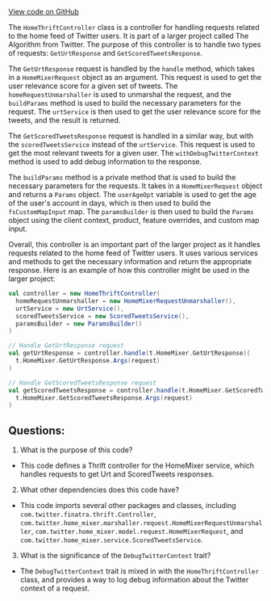 [View code on GitHub](https://github.com/misbahsy/the-algorithm/home-mixer/server/src/main/scala/com/twitter/home_mixer/controller/HomeThriftController.scala)

The `HomeThriftController` class is a controller for handling requests related to the home feed of Twitter users. It is part of a larger project called The Algorithm from Twitter. The purpose of this controller is to handle two types of requests: `GetUrtResponse` and `GetScoredTweetsResponse`. 

The `GetUrtResponse` request is handled by the `handle` method, which takes in a `HomeMixerRequest` object as an argument. This request is used to get the user relevance score for a given set of tweets. The `homeRequestUnmarshaller` is used to unmarshal the request, and the `buildParams` method is used to build the necessary parameters for the request. The `urtService` is then used to get the user relevance score for the tweets, and the result is returned.

The `GetScoredTweetsResponse` request is handled in a similar way, but with the `scoredTweetsService` instead of the `urtService`. This request is used to get the most relevant tweets for a given user. The `withDebugTwitterContext` method is used to add debug information to the response.

The `buildParams` method is a private method that is used to build the necessary parameters for the requests. It takes in a `HomeMixerRequest` object and returns a `Params` object. The `userAgeOpt` variable is used to get the age of the user's account in days, which is then used to build the `fsCustomMapInput` map. The `paramsBuilder` is then used to build the `Params` object using the client context, product, feature overrides, and custom map input.

Overall, this controller is an important part of the larger project as it handles requests related to the home feed of Twitter users. It uses various services and methods to get the necessary information and return the appropriate response. Here is an example of how this controller might be used in the larger project:

```scala
val controller = new HomeThriftController(
  homeRequestUnmarshaller = new HomeMixerRequestUnmarshaller(),
  urtService = new UrtService(),
  scoredTweetsService = new ScoredTweetsService(),
  paramsBuilder = new ParamsBuilder()
)

// Handle GetUrtResponse request
val getUrtResponse = controller.handle(t.HomeMixer.GetUrtResponse)(
  t.HomeMixer.GetUrtResponse.Args(request)
)

// Handle GetScoredTweetsResponse request
val getScoredTweetsResponse = controller.handle(t.HomeMixer.GetScoredTweetsResponse)(
  t.HomeMixer.GetScoredTweetsResponse.Args(request)
)
```
## Questions: 
 1. What is the purpose of this code?
- This code defines a Thrift controller for the HomeMixer service, which handles requests to get Urt and ScoredTweets responses.

2. What other dependencies does this code have?
- This code imports several other packages and classes, including `com.twitter.finatra.thrift.Controller`, `com.twitter.home_mixer.marshaller.request.HomeMixerRequestUnmarshaller`, `com.twitter.home_mixer.model.request.HomeMixerRequest`, and `com.twitter.home_mixer.service.ScoredTweetsService`.

3. What is the significance of the `DebugTwitterContext` trait?
- The `DebugTwitterContext` trait is mixed in with the `HomeThriftController` class, and provides a way to log debug information about the Twitter context of a request.